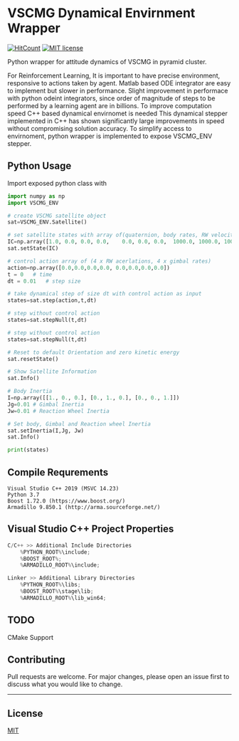 # VSCMG Dynamical Envirnment Wrapper

[![HitCount](http://hits.dwyl.com/siddharthdeore/VSCMG_ENV.svg)](http://hits.dwyl.com/siddharthdeore/VSCMG_ENV)
[![MIT license](https://img.shields.io/badge/License-MIT-blue.svg)](https://lbesson.mit-license.org/)

Python wrapper for attitude dynamics of VSCMG in pyramid cluster.

For Reinforcement Learning, It is important to have precise environment, responsive to actions taken by agent. Matlab based ODE integrator are easy to implement but slower in performance. Slight improvement  in performace with python odeint integrators, since order of magnitude of steps to be performed by a learning agent are in billions. To improve computation speed C++ based dynamical envirnomet is needed
This dynamical stepper implemented in C++ has shown significantly large improvements in speed without compromising solution accuracy. To simplify access to envirnoment, python wrapper is implemented to expose VSCMG_ENV stepper.

## Python Usage
Import exposed python class with
```python
import numpy as np
import VSCMG_ENV

# create VSCMG satellite object
sat=VSCMG_ENV.Satellite()

# set satellite states with array of(quaternion, body rates, RW velocities, gimbal angles)
IC=np.array([1.0, 0.0, 0.0, 0.0,	0.0, 0.0, 0.0,	1000.0, 1000.0, 1000.0, 1000.0,  0.0, 0.0, 0.0, 0.0])
sat.setState(IC)

# control action array of (4 x RW acerlations, 4 x gimbal rates)
action=np.array([0.0,0.0,0.0,0.0, 0.0,0.0,0.0,0.0])
t = 0	# time
dt = 0.01	# step size

# take dynamical step of size dt with control action as input
states=sat.step(action,t,dt)

# step without control action
states=sat.stepNull(t,dt) 

# step without control action
states=sat.stepNull(t,dt) 

# Reset to default Orientation and zero kinetic energy
sat.resetState()

# Show Satellite Information
sat.Info()

# Body Inertia
I=np.array([[1., 0., 0.], [0., 1., 0.], [0., 0., 1.]])
Jg=0.01 # Gimbal Inertia
Jw=0.01 # Reaction Wheel Inertia

# Set body, Gimbal and Reaction wheel Inertia
sat.setInertia(I,Jg, Jw)
sat.Info()

print(states)

```

## Compile Requrements
	Visual Studio C++ 2019 (MSVC 14.23)
	Python 3.7
	Boost 1.72.0 (https://www.boost.org/)
	Armadillo 9.850.1 (http://arma.sourceforge.net/)


## Visual Studio C++ Project Properties
```c
C/C++ >> Additional Include Directories
	%PYTHON_ROOT%\include;
	%BOOST_ROOT%;
	%ARMADILLO_ROOT%\include;

Linker >> Additional Library Directories
	%PYTHON_ROOT%\libs;
	%BOOST_ROOT%\stage\lib;
	%ARMADILLO_ROOT%\lib_win64;
```


## TODO
CMake Support

## Contributing
Pull requests are welcome. For major changes, please open an issue first to discuss what you would like to change.

---
## License
[MIT](https://choosealicense.com/licenses/mit/)

